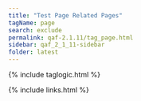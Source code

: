```yaml
---
title: "Test Page Related Pages"
tagName: page
search: exclude
permalink: qaf-2.1.11/tag_page.html
sidebar: qaf_2_1_11-sidebar
folder: latest
---
```

{% include taglogic.html %}

{% include links.html %}
